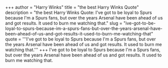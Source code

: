+++
author = "Harry Winks"
title = "the best Harry Winks Quote"
description = "the best Harry Winks Quote: I've got to be loyal to Spurs because I'm a Spurs fans, but over the years Arsenal have been ahead of us and got results. It used to burn me watching that."
slug = "ive-got-to-be-loyal-to-spurs-because-im-a-spurs-fans-but-over-the-years-arsenal-have-been-ahead-of-us-and-got-results-it-used-to-burn-me-watching-that"
quote = '''I've got to be loyal to Spurs because I'm a Spurs fans, but over the years Arsenal have been ahead of us and got results. It used to burn me watching that.'''
+++
I've got to be loyal to Spurs because I'm a Spurs fans, but over the years Arsenal have been ahead of us and got results. It used to burn me watching that.
